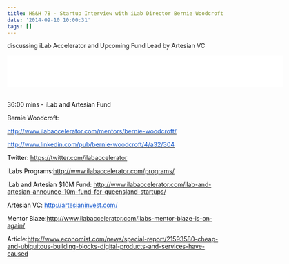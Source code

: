 ```yaml
---
title: H&&H 78 - Startup Interview with iLab Director Bernie Woodcroft
date: '2014-09-10 10:00:31'
tags: []
---
```


discussing iLab Accelerator and Upcoming Fund Lead by Artesian VC

<!--more-->
<iframe style="border: none" src="//html5-player.libsyn.com/embed/episode/id/3056194/height/75/width/640/theme/standard/direction/no/autoplay/no/autonext/no/thumbnail/no/preload/no/no_addthis/no/" height="75" width="640" scrolling="no"  allowfullscreen webkitallowfullscreen mozallowfullscreen oallowfullscreen msallowfullscreen></iframe>
<p dir="ltr" style="color: #000000;"><br class="Apple-interchange-newline" />36:00 mins - iLab and Artesian Fund</p>
<p dir="ltr" style="color: #000000;">Bernie Woodcroft:</p>
<p dir="ltr" style="color: #000000;"><a href="http://www.ilabaccelerator.com/mentors/bernie-woodcroft/"><span style="color: #1155cc;">http://www.ilabaccelerator.com/mentors/bernie-woodcroft/</span></a></p>
<p dir="ltr" style="color: #000000;"><a href="http://www.linkedin.com/pub/bernie-woodcroft/4/a32/304"><span style="color: #1155cc;">http://www.linkedin.com/pub/bernie-woodcroft/4/a32/304</span></a></p>
<p dir="ltr" style="color: #000000;">Twitter: <span style="color: #1155cc;"><a href="https://twitter.com/ilabaccelerator">https://twitter.com/ilabaccelerator</a></span></p>
<p dir="ltr" style="color: #000000;">iLabs Programs:<a href="http://www.ilabaccelerator.com/programs/">http://www.ilabaccelerator.com/programs/</a></p>
<p dir="ltr" style="color: #000000;">iLab and Artesian $10M Fund: <span style="color: #1155cc;"><a href="http://www.ilabaccelerator.com/ilab-and-artesian-announce-10m-fund-for-queensland-startups/">http://www.ilabaccelerator.com/ilab-and-artesian-announce-10m-fund-for-queensland-startups/</a></span></p>
<p dir="ltr" style="color: #000000;">Artesian VC: <a href="http://artesianinvest.com/"><span style="color: #1155cc;">http://artesianinvest.com/</span></a></p>
<p style="color: #000000;">Mentor Blaze:<a href="http://www.ilabaccelerator.com/ilabs-mentor-blaze-is-on-again/">http://www.ilabaccelerator.com/ilabs-mentor-blaze-is-on-again/</a></p>
<p dir="ltr" style="color: #000000;">Article:<a href="http://www.economist.com/news/special-report/21593580-cheap-and-ubiquitous-building-blocks-digital-products-and-services-have-caused">http://www.economist.com/news/special-report/21593580-cheap-and-ubiquitous-building-blocks-digital-products-and-services-have-caused</a></p>
&nbsp;

